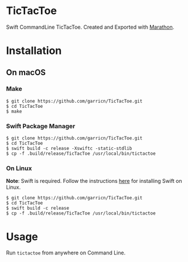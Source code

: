 # TicTacToe
Swift CommandLine TicTacToe. Created and Exported with [Marathon](https://github.com/JohnSundell/Marathon).

# Installation

## On macOS

### Make

```
$ git clone https://github.com/garricn/TicTacToe.git
$ cd TicTacToe
$ make
```

### Swift Package Manager

```
$ git clone https://github.com/garricn/TicTacToe.git
$ cd TicTacToe
$ swift build -c release -Xswiftc -static-stdlib
$ cp -f .build/release/TicTacToe /usr/local/bin/tictactoe
```

### On Linux

**Note**: Swift is required. Follow the instructions [here](https://swift.org/getting-started/#installing-swift) for installing Swift on Linux.

```
$ git clone https://github.com/garricn/TicTacToe.git
$ cd TicTacToe
$ swift build -c release
$ cp -f .build/release/TicTacToe /usr/local/bin/tictactoe
```

# Usage

Run `tictactoe` from anywhere on Command Line.
